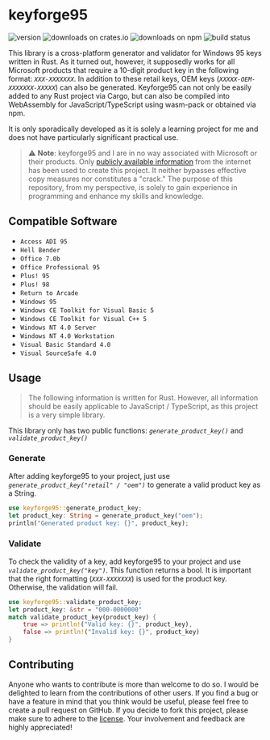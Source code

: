 # keyforge95

![version](https://img.shields.io/crates/v/keyforge95?style=flat?label=version&color=ffffff&label=version) ![downloads on crates.io](https://img.shields.io/crates/d/keyforge95?style=flat&logo=rust&logoColor=ffffff&label=downloads&color=ffc933) ![downloads on npm](https://img.shields.io/npm/d18m/keyforge95?logo=npm&logoColor=ffffff&label=downloads&color=cc3534) ![build status](https://img.shields.io/github/actions/workflow/status/nandolawson/keyforge95/test.yml?style=flat&logo=githubactions&logoColor=ffffff&label=build)

This library is a cross-platform generator and validator for Windows 95 keys written in Rust. As it turned out, however, it supposedly works for all Microsoft products that require a 10-digit product key in the following format: _`XXX-XXXXXXX`_. In addition to these retail keys, OEM keys (_`XXXXX-OEM-XXXXXXX-XXXXX`_) can also be generated. Keyforge95 can not only be easily added to any Rust project via Cargo, but can also be compiled into WebAssembly for JavaScript/TypeScript using wasm-pack or obtained via npm.

It is only sporadically developed as it is solely a learning project for me and does not have particularly significant practical use.

> ⚠️ **Note**: keyforge95 and I are in no way associated with Microsoft or their products. Only [publicly available information](https://en.wikipedia.org/wiki/Product_key#Examples) from the internet has been used to create this project. It neither bypasses effective copy measures nor constitutes a "crack." The purpose of this repository, from my perspective, is solely to gain experience in programming and enhance my skills and knowledge.

## Compatible Software

- `Access ADI 95`
- `Hell Bender`
- `Office 7.0b`
- `Office Professional 95`
- `Plus! 95`
- `Plus! 98`
- `Return to Arcade`
- `Windows 95`
- `Windows CE Toolkit for Visual Basic 5`
- `Windows CE Toolkit for Visual C++ 5`
- `Windows NT 4.0 Server`
- `Windows NT 4.0 Workstation`
- `Visual Basic Standard 4.0`
- `Visual SourceSafe 4.0`

## Usage

> The following information is written for Rust. However, all information should be easily applicable to JavaScript / TypeScript, as this project is a very simple library.

This library only has two public functions: _`generate_product_key()`_ and _`validate_product_key()`_

### Generate

After adding keyforge95 to your project, just use _`generate_product_key("retail" / "oem")`_ to generate a valid product key as a String.

```rs
use keyforge95::generate_product_key;
let product_key: String = generate_product_key("oem");
println("Generated product key: {}", product_key);
```

### Validate

To check the validity of a key, add keyforge95 to your project and use _`validate_product_key("key")`_. This function returns a bool. It is important that the right formatting (_`XXX-XXXXXXX`_) is used for the product key. Otherwise, the validation will fail.

```rs
use keyforge95::validate_product_key;
let product_key: &str = "000-0000000"
match validate_product_key(product_key) {
    true => println!("Valid key: {}", product_key),
    false => println!("Invalid key: {}", product_key)
}
```

## Contributing

Anyone who wants to contribute is more than welcome to do so. I would be delighted to learn from the contributions of other users. If you find a bug or have a feature in mind that you think would be useful, please feel free to create a pull request on GitHub.
If you decide to fork this project, please make sure to adhere to the [license](https://github.com/nandolawson/keyforge95/blob/master/LICENSE). Your involvement and feedback are highly appreciated!
